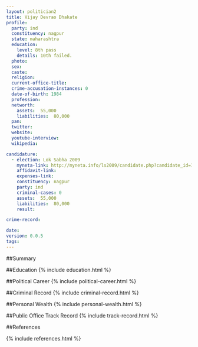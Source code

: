 ```yaml
---
layout: politician2
title: Vijay Devrao Dhakate
profile: 
  party: ind
  constituency: nagpur
  state: maharashtra
  education: 
    level: 8th pass
    details: 10th failed.
  photo: 
  sex: 
  caste: 
  religion: 
  current-office-title: 
  crime-accusation-instances: 0
  date-of-birth: 1984
  profession: 
  networth: 
    assets:  55,000
    liabilities:  80,000
  pan: 
  twitter: 
  website: 
  youtube-interview: 
  wikipedia: 

candidature: 
  - election: Lok Sabha 2009
    myneta-link: http://myneta.info/ls2009/candidate.php?candidate_id=193
    affidavit-link: 
    expenses-link: 
    constituency: nagpur 
    party: ind
    criminal-cases: 0
    assets:  55,000
    liabilities:  80,000
    result:  

crime-record: 

date: 
version: 0.0.5
tags: 
---
```

##Summary


##Education
{% include education.html %}


##Political Career
{% include political-career.html %}


##Criminal Record
{% include criminal-record.html %}


##Personal Wealth
{% include personal-wealth.html %}


##Public Office Track Record
{% include track-record.html %}


##References


{% include references.html %}